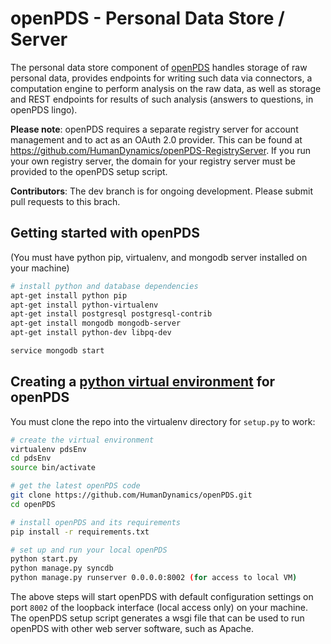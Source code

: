 openPDS - Personal Data Store / Server
======================================


The personal data store component of [openPDS](http://openpds.media.mit.edu/) handles storage of raw personal data, provides endpoints for writing such data via connectors, a computation engine to perform analysis on the raw data, as well as storage and REST endpoints for results of such analysis (answers to questions, in openPDS lingo).

__Please note__: openPDS requires a separate registry server for account management and to act as an OAuth 2.0 provider. This can be found at https://github.com/HumanDynamics/openPDS-RegistryServer. If you run your own registry server, the domain for your registry server must be provided to the openPDS setup script.

__Contributors__: The dev branch is for ongoing development. Please submit pull requests to this brach.

## Getting started with openPDS
(You must have python pip, virtualenv, and mongodb server installed on your machine)

```sh
# install python and database dependencies
apt-get install python pip
apt-get install python-virtualenv
apt-get install postgresql postgresql-contrib
apt-get install mongodb mongodb-server
apt-get install python-dev libpq-dev

service mongodb start
```

## Creating a [python virtual environment](http://docs.python-guide.org/en/latest/dev/virtualenvs/) for openPDS
You must clone the repo into the virtualenv directory for `setup.py` to work:

```sh
# create the virtual environment
virtualenv pdsEnv
cd pdsEnv
source bin/activate

# get the latest openPDS code
git clone https://github.com/HumanDynamics/openPDS.git
cd openPDS

# install openPDS and its requirements
pip install -r requirements.txt

# set up and run your local openPDS
python start.py
python manage.py syncdb
python manage.py runserver 0.0.0.0:8002 (for access to local VM)
```

The above steps will start openPDS with default configuration settings on port `8002` of the loopback interface (local access only) on your machine. The openPDS setup script generates a wsgi file that can be used to run openPDS with other web server software, such as Apache.
